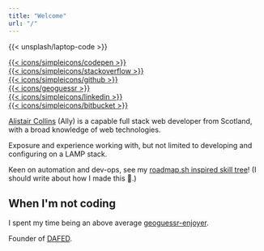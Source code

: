 ```yaml
---
title: "Welcome"
url: "/"
---
```


{{< unsplash/laptop-code >}}

<div class="row">
  <div class="col-2 col"><a target="_blank" rel="noopener" href="https://codepen.io/alistaircol">{{< icons/simpleicons/codepen >}}</a></div>
  <div class="col-2 col"><a target="_blank" rel="noopener" href="https://stackoverflow.com/users/5873008/alistaircol">{{< icons/simpleicons/stackoverflow >}}</a></div>
  <div class="col-2 col"><a target="_blank" rel="noopener" href="https://github.com/alistaircol">{{< icons/simpleicons/github >}}</a></div>
  <div class="col-2 col"><a target="_blank" rel="noopener" href="https://www.geoguessr.com/user/604a9652025d6f00015bff8f">{{< icons/geoguessr >}}</a></div>
  <div class="col-2 col"><a target="_blank" rel="noopener" href="https://www.linkedin.com/in/alistaircol/">{{< icons/simpleicons/linkedin >}}</a></div>
  <div class="col-2 col"><a target="_blank" rel="noopener" href="#">{{< icons/simpleicons/bitbucket >}}</a></div>
</div>

[Alistair Collins](https://github.com/alistaircol) (Ally) is a capable full stack web developer from Scotland, with a broad knowledge of web technologies.

Exposure and experience working with, but not limited to developing and configuring on a LAMP stack.

Keen on automation and dev-ops, see my [roadmap.sh inspired skill tree](https://github.com/dafedteam/skill-tree)! (I should write about how I made this 🤔.)

<object
  type="image/svg+xml"
  data="https://static.ac93.uk/resume/skills.svg"
  style="max-width: 900px;">
</object>

## When I'm not coding

I spent my time being an above average [geoguessr-enjoyer](https://www.geoguessr.com/user/604a9652025d6f00015bff8f).

Founder of [DAFED](https://dafedteam.com/).

